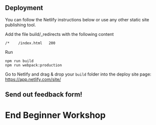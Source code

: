 ## Deployment

You can follow the Netlify instructions below or use any other static site publishing tool.

Add the file build/\_redirects with the following content

```
/*    /index.html   200
```

Run

```
npm run build
npm run webpack:production
```

Go to Netlify and drag & drop your `build` folder into the deploy site page: https://app.netlify.com/site/

## Send out feedback form!

# End Beginner Workshop

